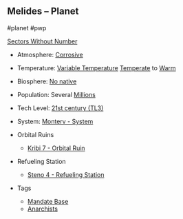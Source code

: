 ## Melides &ndash; Planet

#planet #pwp

[Sectors Without Number](https://sectorswithoutnumber.com/sector/bfDcBzTtgpeyLUfwzjio/planet/KfgPcX9CW9JMgy10BNLt)

- Atmosphere: [Corrosive](STARS%20WITHOUT%20NUMBER,%20FREE%20EDITION%20-%20obsidian.md#^atmosphere-corrosive)
- Temperature: [Variable Temperature](STARS%20WITHOUT%20NUMBER,%20FREE%20EDITION%20-%20obsidian.md#^climate-variable) [Temperate](STARS%20WITHOUT%20NUMBER,%20FREE%20EDITION%20-%20obsidian.md#^climate-temperate) to [Warm](STARS%20WITHOUT%20NUMBER,%20FREE%20EDITION%20-%20obsidian.md#^climate-warm)
- Biosphere: [No native](STARS%20WITHOUT%20NUMBER,%20FREE%20EDITION%20-%20obsidian.md#^biosphere-no-native)
- Population: Several [Millions](STARS%20WITHOUT%20NUMBER,%20FREE%20EDITION%20-%20obsidian.md#^population-size-millions)
- Tech Level: [21st century (TL3)](STARS%20WITHOUT%20NUMBER,%20FREE%20EDITION%20-%20obsidian.md#^planetary-tech-level-3)
- System: [Monterv - System](Monterv%20-%20System.md)
- Orbital Ruins
   - [Kribi 7 - Orbital Ruin](Kribi%207%20-%20Orbital%20Ruin.md)
- Refueling Station
	- [Steno 4 - Refueling Station](Steno%204%20-%20Refueling%20Station.md)

- Tags
   - [Mandate Base](STARS%20WITHOUT%20NUMBER,%20FREE%20EDITION%20-%20obsidian.md#Mandate%20Base)
   - [Anarchists](STARS%20WITHOUT%20NUMBER,%20FREE%20EDITION%20-%20obsidian.md#Anarchists)
